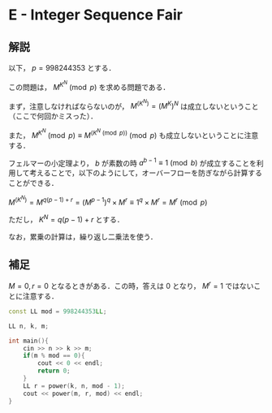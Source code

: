 # E - Integer Sequence Fair

## 解説

以下， $p = 998244353$ とする．

この問題は， $M^{K^N} \pmod p$ を求める問題である．

まず，注意しなければならないのが， $M^{(K^N)} = {(M^K)}^N$ は成立しないということ（ここで何回かミスった）．

また， $M^{K^N} \pmod p \equiv M^{(K^N \pmod p)} \pmod p$ も成立しないということに注意する．

フェルマーの小定理より， $b$ が素数の時 $a^{b - 1} \equiv 1 \pmod{b}$ が成立することを利用して考えることで，以下のようにして，オーバーフローを防ぎながら計算することができる．

$M^{(K^N)} = M^{q(p - 1) + r} = (M^{p - 1})^q \times M^r \equiv 1^q \times M^r = M^r \pmod p$

ただし， $K^N = q(p - 1) + r$ とする．

なお，累乗の計算は，繰り返し二乗法を使う．

## 補足

$M = 0, r = 0$ となるときがある．この時，答えは $0$ となり， $M^r = 1$ ではないことに注意する．

```C++
const LL mod = 998244353LL;

LL n, k, m;

int main(){
    cin >> n >> k >> m;
    if(m % mod == 0){
        cout << 0 << endl;
        return 0;
    }
    LL r = power(k, n, mod - 1);
    cout << power(m, r, mod) << endl;
}
```
